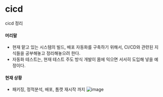 # cicd
cicd 정리

#### 머리말
- 현재 맡고 있는 시스템의 빌드, 배포 자동화를 구축하기 위해서, CI/CD와 관련된 지식들을 공부해놓고 정리해놓으려 한다.
- 자동화 테스트는, 현재 테스트 주도 방식 개발이 몸에 익으면 서서히 도입해 넣을 예정이다.

#### 현재 상황
- 패키징, 정적분석, 배포, 톰캣 재시작 까지
![image](https://user-images.githubusercontent.com/21155325/58252717-b916da00-7da1-11e9-90e0-cc3fe7cc0c08.png)


